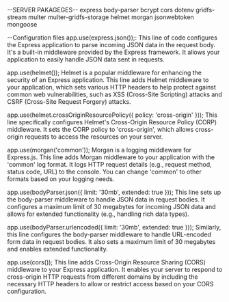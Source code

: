 --SERVER PAKAGEGES--
express
body-parser
bcrypt
cors
dotenv
gridfs-stream
multer
multer-gridfs-storage
helmet
morgan
jsonwebtoken
mongoose

--Configuration files
app.use(express.json());:
This line of code configures the Express application to parse incoming JSON data in the request body. It's a built-in middleware provided by the Express framework. It allows your application to easily handle JSON data sent in requests.

app.use(helmet());
Helmet is a popular middleware for enhancing the security of an Express application. This line adds Helmet middleware to your application, which sets various HTTP headers to help protect against common web vulnerabilities, such as XSS (Cross-Site Scripting) attacks and CSRF (Cross-Site Request Forgery) attacks.

app.use(helmet.crossOriginResourcePolicy({ policy: 'cross-origin' }));
This line specifically configures Helmet's Cross-Origin Resource Policy (CORP) middleware. It sets the CORP policy to 'cross-origin', which allows cross-origin requests to access the resources on your server.

app.use(morgan('common'));
Morgan is a logging middleware for Express.js. This line adds Morgan middleware to your application with the 'common' log format. It logs HTTP request details (e.g., request method, status code, URL) to the console. You can change 'common' to other formats based on your logging needs.

app.use(bodyParser.json({ limit: '30mb', extended: true }));
This line sets up the body-parser middleware to handle JSON data in request bodies. It configures a maximum limit of 30 megabytes for incoming JSON data and allows for extended functionality (e.g., handling rich data types).

app.use(bodyParser.urlencoded({ limit: '30mb', extended: true }));
Similarly, this line configures the body-parser middleware to handle URL-encoded form data in request bodies. It also sets a maximum limit of 30 megabytes and enables extended functionality.

app.use(cors());
This line adds Cross-Origin Resource Sharing (CORS) middleware to your Express application. It enables your server to respond to cross-origin HTTP requests from different domains by including the necessary HTTP headers to allow or restrict access based on your CORS configuration.
